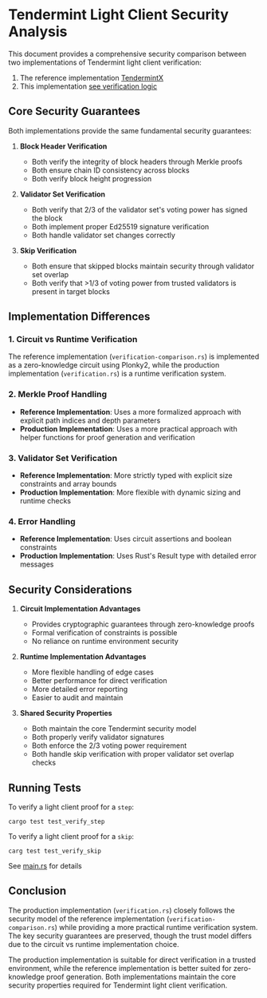 # Tendermint Light Client Security Analysis

This document provides a comprehensive security comparison between two implementations of Tendermint light client verification:

1. The reference implementation [TendermintX](https://github.com/succinctlabs/tendermintx)
2. This implementation [see verification logic](src/verification/verification.rs)

## Core Security Guarantees

Both implementations provide the same fundamental security guarantees:

1. **Block Header Verification**
   - Both verify the integrity of block headers through Merkle proofs
   - Both ensure chain ID consistency across blocks
   - Both verify block height progression

2. **Validator Set Verification**
   - Both verify that 2/3 of the validator set's voting power has signed the block
   - Both implement proper Ed25519 signature verification
   - Both handle validator set changes correctly

3. **Skip Verification**
   - Both ensure that skipped blocks maintain security through validator set overlap
   - Both verify that >1/3 of voting power from trusted validators is present in target blocks

## Implementation Differences

### 1. Circuit vs Runtime Verification

The reference implementation (`verification-comparison.rs`) is implemented as a zero-knowledge circuit using Plonky2, while the production implementation (`verification.rs`) is a runtime verification system.

### 2. Merkle Proof Handling

- **Reference Implementation**: Uses a more formalized approach with explicit path indices and depth parameters
- **Production Implementation**: Uses a more practical approach with helper functions for proof generation and verification

### 3. Validator Set Verification

- **Reference Implementation**: More strictly typed with explicit size constraints and array bounds
- **Production Implementation**: More flexible with dynamic sizing and runtime checks

### 4. Error Handling

- **Reference Implementation**: Uses circuit assertions and boolean constraints
- **Production Implementation**: Uses Rust's Result type with detailed error messages

## Security Considerations

1. **Circuit Implementation Advantages**
   - Provides cryptographic guarantees through zero-knowledge proofs
   - Formal verification of constraints is possible
   - No reliance on runtime environment security

2. **Runtime Implementation Advantages**
   - More flexible handling of edge cases
   - Better performance for direct verification
   - More detailed error reporting
   - Easier to audit and maintain

3. **Shared Security Properties**
   - Both maintain the core Tendermint security model
   - Both properly verify validator signatures
   - Both enforce the 2/3 voting power requirement
   - Both handle skip verification with proper validator set overlap checks

## Running Tests
To verify a light client proof for a `step`:

```shell
cargo test test_verify_step
```

To verify a light client proof for a `skip`:

```shell
carg test test_verify_skip
```

See [main.rs](src/main.rs) for details


## Conclusion

The production implementation (`verification.rs`) closely follows the security model of the reference implementation (`verification-comparison.rs`) while providing a more practical runtime verification system. The key security guarantees are preserved, though the trust model differs due to the circuit vs runtime implementation choice.

The production implementation is suitable for direct verification in a trusted environment, while the reference implementation is better suited for zero-knowledge proof generation. Both implementations maintain the core security properties required for Tendermint light client verification.